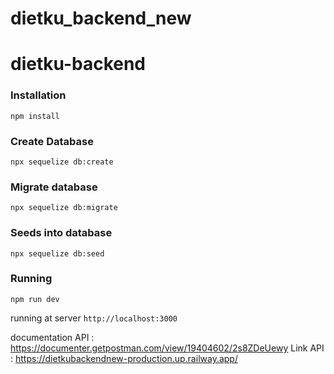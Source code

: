 # dietku_backend_new

# dietku-backend
### Installation
```
npm install
```

### Create Database
```
npx sequelize db:create
```

### Migrate database
```
npx sequelize db:migrate
```

### Seeds into database
```
npx sequelize db:seed
```

### Running
```
npm run dev
```
running at server ```http://localhost:3000```

documentation API : https://documenter.getpostman.com/view/19404602/2s8ZDeUewy
Link API : https://dietkubackendnew-production.up.railway.app/

